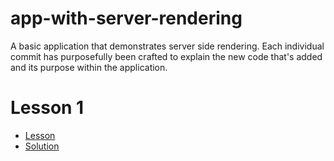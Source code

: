 # app-with-server-rendering
A basic application that demonstrates server side rendering. 
Each individual commit has purposefully been crafted to explain the new code that's added and its purpose
within the application.

# Lesson 1
- [Lesson](./PROBLEM.md) 
- [Solution](https://github.com/azaharakis/app-with-server-rendering/compare/d0617ee...b0615e5)